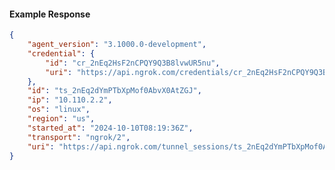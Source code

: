 <!-- Code generated for API Clients. DO NOT EDIT. -->

#### Example Response

```json
{
	"agent_version": "3.1000.0-development",
	"credential": {
		"id": "cr_2nEq2HsF2nCPQY9Q3B8lvwUR5nu",
		"uri": "https://api.ngrok.com/credentials/cr_2nEq2HsF2nCPQY9Q3B8lvwUR5nu"
	},
	"id": "ts_2nEq2dYmPTbXpMof0AbvX0AtZGJ",
	"ip": "10.110.2.2",
	"os": "linux",
	"region": "us",
	"started_at": "2024-10-10T08:19:36Z",
	"transport": "ngrok/2",
	"uri": "https://api.ngrok.com/tunnel_sessions/ts_2nEq2dYmPTbXpMof0AbvX0AtZGJ"
}
```
